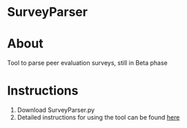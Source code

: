 # SurveyParser
# About
Tool to parse peer evaluation surveys, still in Beta phase
# Instructions
1. Download SurveyParser.py
2. Detailed instructions for using the tool can be found <a href="https://docs.google.com/document/d/1QMVTtaXfieeqiU-wB984zE5TGr7Na4YBNKin5twGjwg/">here</a>
